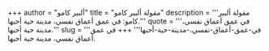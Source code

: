 +++
author = "ألبير كامو"
title = "مقولة ألبير كامو"
description = '''مقولة ألبير كامو: في عمق أعماق نفسي، مدينة حية أحبها.'''
quote = '''في عمق أعماق نفسي، مدينة حية أحبها.'''
slug = '''في-عمق-أعماق-نفسي،-مدينة-حية-أحبها'''
+++
في عمق أعماق نفسي، مدينة حية أحبها.
